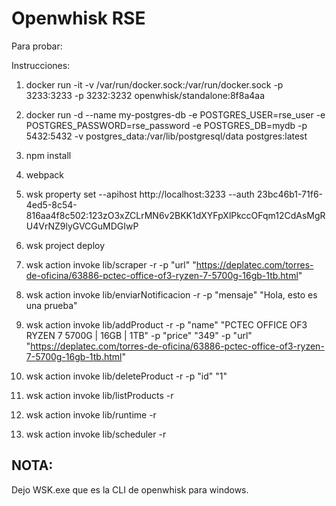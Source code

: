 # Openwhisk RSE

Para probar:

Instrucciones:

1. docker run -it -v /var/run/docker.sock:/var/run/docker.sock -p 3233:3233 -p 3232:3232 openwhisk/standalone:8f8a4aa 

2. docker run -d --name my-postgres-db -e POSTGRES_USER=rse_user -e POSTGRES_PASSWORD=rse_password -e POSTGRES_DB=mydb -p 5432:5432 -v postgres_data:/var/lib/postgresql/data postgres:latest

3. npm install

4. webpack

5. wsk property set --apihost http://localhost:3233 --auth 23bc46b1-71f6-4ed5-8c54-816aa4f8c502:123zO3xZCLrMN6v2BKK1dXYFpXlPkccOFqm12CdAsMgRU4VrNZ9lyGVCGuMDGIwP

5. wsk project deploy

6. wsk action invoke lib/scraper -r -p "url" "https://deplatec.com/torres-de-oficina/63886-pctec-office-of3-ryzen-7-5700g-16gb-1tb.html"

7. wsk action invoke lib/enviarNotificacion -r -p "mensaje" "Hola, esto es una prueba"

8. wsk action invoke lib/addProduct -r -p "name" "PCTEC OFFICE OF3 RYZEN 7 5700G | 16GB | 1TB" -p  "price" "349" -p "url" "https://deplatec.com/torres-de-oficina/63886-pctec-office-of3-ryzen-7-5700g-16gb-1tb.html"

8. wsk action invoke lib/deleteProduct -r -p "id" "1"

9. wsk action invoke lib/listProducts -r

10. wsk action invoke lib/runtime -r

11. wsk action invoke lib/scheduler -r

## NOTA:

Dejo WSK.exe que es la CLI de openwhisk para windows.
